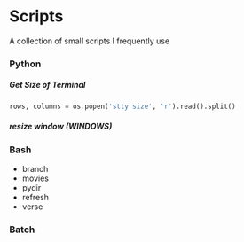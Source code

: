 # Scripts
A collection of small scripts I frequently use

### Python
##### Get Size of Terminal
```py
rows, columns = os.popen('stty size', 'r').read().split()
```
##### resize window (WINDOWS)
### Bash
- branch
- movies
- pydir
- refresh
- verse

### Batch

